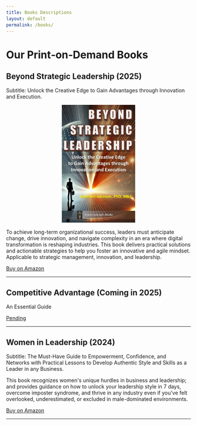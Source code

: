 ```yaml
---
title: Books Descriptions
layout: default
permalink: /books/
---
```

# Our Print‑on‑Demand Books

## Beyond Strategic Leadership (2025)  
Subtitle: Unlock the Creative Edge to Gain Advantages through Innovation and Execution.

<p align="center">
  <img src="/assets/BSL_Cover.jpg" alt="Beyond Strategic Leadership cover" width="200">
</p>

To achieve long-term organizational success, leaders must anticipate change, drive innovation, and navigate complexity in an era where digital transformation is reshaping industries. This book delivers practical solutions and actionable strategies to help you foster an innovative and agile mindset. Applicable to strategic management, innovation, and leadership.

[Buy on Amazon](https://www.amazon.com/Beyond-Strategic-Leadership-Advantages-Innovation/dp/B0F48HYRR1/ref=sr_1_1?crid=3U4KB7MN2614Q&dib=eyJ2IjoiMSJ9.EpV-RCUAdnSUBbREaj1ayQ.lUgQNm-9a8VbSrKVqSLVdVQILC--qlUYKl-24aGfFLY&dib_tag=se&keywords=beyond+strategic+leadership+by+klamont+johnson&qid=1745294857&sprefix=beyond+strategic+leadershi%2Caps%2C98&sr=8-1)

---

## Competitive Advantage (Coming in 2025)
An Essential Guide

[Pending](https://…)

---

## Women in Leadership (2024)
Subtitle: The Must-Have Guide to Empowerment, Confidence, and Networks with Practical Lessons to Develop Authentic Style and Skills as a Leader in any Business.

This book recognizes women's unique hurdles in business and leadership; and provides guidance  on how to unlock your leadership style in 7 days, overcome imposter syndrome, and thrive in any industry even if you've felt overlooked, underestimated, or excluded in male-dominated environments.

[Buy on Amazon](https://www.amazon.com/Women-Leadership-Must-Have-Empowerment-Confidence/dp/B0DNNLBLFJ/ref=sr_1_1?crid=H2PDWDOQYAAE&dib=eyJ2IjoiMSJ9.zv4afSJIg-tPKo-GQ6gSSn5pRcOksX8Ub8tUUdsrOfLQDiMVJEWzhqkWxOhZOBOoqzVKxJWFkmu6yuIwP89AwAco0isokuhA2oKQ5_I7LZM2dksXVFy4VkW_hYkSPu8SgE1aUqtARIuh2tVwrF6mHw.R6gP14UdWb8e-pPHTKmVtMcheWY7R4E6KE5KLteet5s&dib_tag=se&keywords=women+in+leadership+by+visionary+voices&qid=1745295109&sprefix=women+in+leadership+by+visionary+voices%2Caps%2C95&sr=8-1)

---
